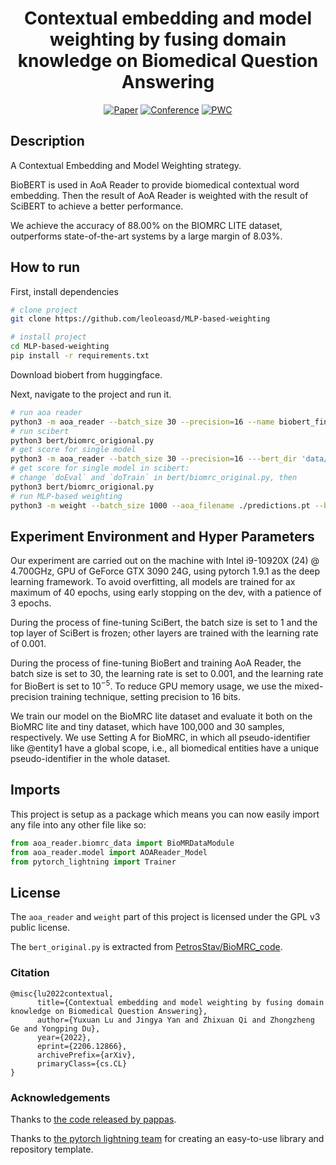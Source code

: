 <div align="center">    
<h1>Contextual embedding and model weighting by fusing domain knowledge on Biomedical Question Answering </h1>

[![Paper](http://img.shields.io/badge/arxiv-2206.12866-4b44ce.svg)](https://arxiv.org/abs/2206.12866)
[![Conference](http://img.shields.io/badge/ACM--BCB-2022-4b44ce.svg)]([https://dl.acm.org/doi/10.1145/3535508.3545508](https://doi.org/10.1145/3535508.3545508))
[![PWC](https://img.shields.io/endpoint.svg?url=https://paperswithcode.com/badge/contextual-embedding-and-model-weighting-by/machine-reading-comprehension-on-biomrc)](https://paperswithcode.com/sota/machine-reading-comprehension-on-biomrc?p=contextual-embedding-and-model-weighting-by)
 <!--

[![Conference](http://img.shields.io/badge/ICLR-2019-4b44ce.svg)](https://papers.nips.cc/book/advances-in-neural-information-processing-systems-31-2018)
[![Conference](http://img.shields.io/badge/AnyConference-year-4b44ce.svg)](https://papers.nips.cc/book/advances-in-neural-information-processing-systems-31-2018)  

ARXIV   
[![Paper](http://img.shields.io/badge/arxiv-math.co:1480.1111-B31B1B.svg)](https://www.nature.com/articles/nature14539)

![CI testing](https://github.com/PyTorchLightning/deep-learning-project-template/workflows/CI%20testing/badge.svg?branch=master&event=push)
-->

<!--  
Conference   
-->   
</div>
 
## Description   
A Contextual Embedding and Model Weighting strategy.

BioBERT is used in AoA Reader to provide biomedical contextual word embedding. Then the result of AoA Reader is weighted with the result of SciBERT to achieve a better performance.

We achieve the accuracy of 88.00% on the BIOMRC LITE dataset, outperforms state-of-the-art systems by a large margin of 8.03%.

## How to run   
First, install dependencies   
```bash
# clone project   
git clone https://github.com/leoleoasd/MLP-based-weighting

# install project   
cd MLP-based-weighting 
pip install -r requirements.txt
 ```
Download biobert from huggingface.

Next, navigate to the project and run it.
```bash
# run aoa reader
python3 -m aoa_reader --batch_size 30 --precision=16 --name biobert_final --bert_dir data/bert_huggingface --gpus=,1 --occ_agg=sum --tok_agg=sum
# run scibert
python3 bert/biomrc_origional.py
# get score for single model
python3 -m aoa_reader --batch_size 30 --precision=16 ---bert_dir 'data/bert_huggingface' --not_train --not_test --test_ckpt_path aoa_reader.ckpt --predict
# get score for single model in scibert:
# change `doEval` and `doTrain` in bert/biomrc_original.py, then
python3 bert/biomrc_origional.py
# run MLP-based weighting
python3 -m weight --batch_size 1000 --aoa_filename ./predictions.pt --bert_filename ./scibert_predict.pt
```

## Experiment Environment and Hyper Parameters

Our experiment are carried out on the machine with Intel i9-10920X (24) @ 4.700GHz, GPU of GeForce GTX 3090 24G, using pytorch 1.9.1 as the deep learning framework. To avoid overfitting, all models are trained for ax maximum of 40 epochs, using early stopping on the dev, with a patience of 3 epochs.

During the process of fine-tuning SciBert, the batch size is set to 1 and the top layer of SciBert is frozen; other layers are trained with the learning rate of 0.001.

During the process of fine-tuning BioBert and training AoA Reader, the batch size is set to 30, the learning rate is set to 0.001, and the learning rate for BioBert is set to $10^{-5}$. To reduce GPU memory usage, we use the mixed-precision training technique, setting precision to 16 bits.

We train our model on the BioMRC lite dataset and evaluate it both on the BioMRC lite and tiny dataset, which have 100,000 and 30 samples, respectively. We use Setting A for BioMRC, in which all pseudo-identifier like @entity1 have a global scope, i.e., all biomedical entities have a unique pseudo-identifier in the whole dataset.


## Imports
This project is setup as a package which means you can now easily import any file into any other file like so:

```python
from aoa_reader.biomrc_data import BioMRDataModule
from aoa_reader.model import AOAReader_Model
from pytorch_lightning import Trainer
```

## License
The `aoa_reader` and `weight` part of this project is licensed under the GPL v3 public license.

The `bert_original.py` is extracted from [PetrosStav/BioMRC_code](https://github.com/PetrosStav/BioMRC_code).

### Citation   
```
@misc{lu2022contextual,
      title={Contextual embedding and model weighting by fusing domain knowledge on Biomedical Question Answering}, 
      author={Yuxuan Lu and Jingya Yan and Zhixuan Qi and Zhongzheng Ge and Yongping Du},
      year={2022},
      eprint={2206.12866},
      archivePrefix={arXiv},
      primaryClass={cs.CL}
}
```

### Acknowledgements

Thanks to [the code released by pappas](https://github.com/PetrosStav/BioMRC_code).

Thanks to [the pytorch lightning team](https://www.pytorchlightning.ai/) for creating an easy-to-use library and repository template.
